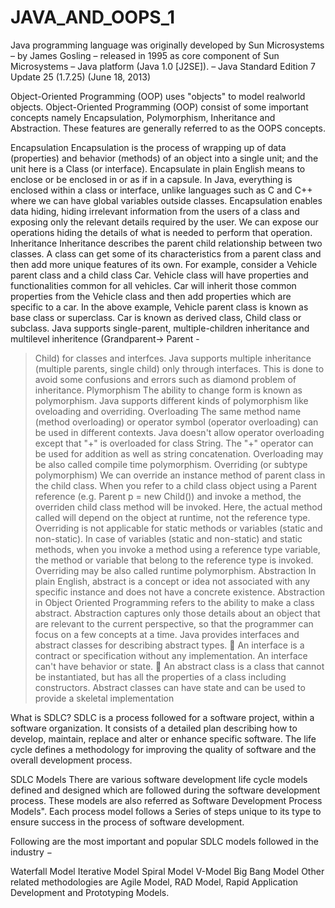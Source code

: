 # JAVA_AND_OOPS_1

Java programming language was originally developed by Sun Microsystems
– by James Gosling
– released in 1995 as core component of Sun Microsystems
– Java platform (Java 1.0 [J2SE]).
– Java Standard Edition 7 Update 25 (1.7.25) (June 18, 2013)

Object-Oriented Programming (OOP) uses "objects" to model realworld objects.
Object-Oriented Programming (OOP) consist of some important concepts namely Encapsulation,
Polymorphism, Inheritance and Abstraction. These features are generally referred to as the OOPS concepts.

Encapsulation
Encapsulation is the process of wrapping up of data (properties) and behavior (methods) of an object into a
single unit; and the unit here is a Class (or interface).
Encapsulate in plain English means to enclose or be enclosed in or as if in a capsule. In Java, everything is
enclosed within a class or interface, unlike languages such as C and C++ where we can have global variables
outside classes.
Encapsulation enables data hiding, hiding irrelevant information from the users of a class and exposing only
the relevant details required by the user. We can expose our operations hiding the details of what is needed
to perform that operation.
Inheritance
Inheritance describes the parent child relationship between two classes.
A class can get some of its characteristics from a parent class and then add more unique features of its
own. For example, consider a Vehicle parent class and a child class Car. Vehicle class will have properties
and functionalities common for all vehicles. Car will inherit those common properties from the Vehicle class
and then add properties which are specific to a car.
In the above example, Vehicle parent class is known as base class or superclass. Car is known as derived
class, Child class or subclass.
Java supports single-parent, multiple-children inheritance and multilevel inheritence (Grandparent-> Parent -
> Child) for classes and interfces.
Java supports multiple inheritance (multiple parents, single child) only through interfaces. This is done to
avoid some confusions and errors such as diamond problem of inheritance.
Plymorphism
The ability to change form is known as polymorphism. Java supports different kinds of polymorphism like
oveloading and overriding.
Overloading
The same method name (method overloading) or operator symbol (operator overloading) can be used in
different contexts.
Java doesn't allow operator overloading except that "+" is overloaded for class String. The "+" operator can
be used for addition as well as string concatenation.
Overloading may be also called compile time polymorphism.
Overriding (or subtype polymorphism)
We can override an instance method of parent class in the child class.
When you refer to a child class object using a Parent reference (e.g. Parent p = new Child()) and invoke a
method, the overriden child class method will be invoked. Here, the actual method called will depend on the
object at runtime, not the reference type.
Overriding is not applicable for static methods or variables (static and non-static). In case of variables (static
and non-static) and static methods, when you invoke a method using a reference type variable, the method or
variable that belong to the reference type is invoked.
Overriding may be also called runtime polymorphism.
Abstraction
In plain English, abstract is a concept or idea not associated with any specific instance and does not have a
concrete existence.
Abstraction in Object Oriented Programming refers to the ability to make a class abstract.
Abstraction captures only those details about an object that are relevant to the current perspective, so that the
programmer can focus on a few concepts at a time.
Java provides interfaces and abstract classes for describing abstract types.
 An interface is a contract or specification without any implementation. An interface can't have
behavior or state.
 An abstract class is a class that cannot be instantiated, but has all the properties of a class including
constructors. Abstract classes can have state and can be used to provide a skeletal implementation




What is SDLC?
SDLC is a process followed for a software project, within a software organization. It consists of a detailed plan describing how to develop, maintain, replace and alter or enhance specific software. The life cycle defines a methodology for improving the quality of software and the overall development process.

SDLC Models
There are various software development life cycle models defined and designed which are followed during the software development process. These models are also referred as Software Development Process Models". Each process model follows a Series of steps unique to its type to ensure success in the process of software development.

Following are the most important and popular SDLC models followed in the industry −

Waterfall Model
Iterative Model
Spiral Model
V-Model
Big Bang Model
Other related methodologies are Agile Model, RAD Model, Rapid Application Development and Prototyping Models.
